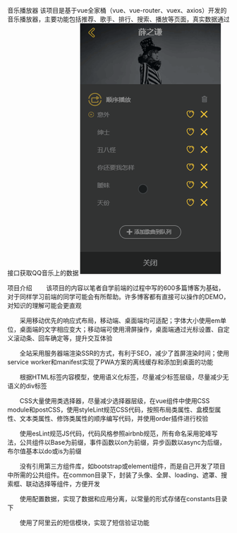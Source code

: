 音乐播放器
    该项目是基于vue全家桶（vue、vue-router、vuex、axios）开发的音乐播放器，主要功能包括推荐、歌手、排行、搜索、播放等页面，真实数据通过接口获取QQ音乐上的数据
![image](https://github.com/guojianbiao/sss/blob/master/gif/playlist.gif)

项目介绍
  该项目的内容以笔者自学前端的过程中写的600多篇博客为基础，对于同样学习前端的同学可能会有所帮助。许多博客都有直接可以操作的DEMO，对知识的理解可能会更直观

  采用移动优先的响应式布局，移动端、桌面端均可适配；字体大小使用em单位，桌面端的文字相应变大；移动端可使用滑屏操作，桌面端通过光标设置、自定义滚动条、回车确定等，提升交互体验

  全站采用服务器端渲染SSR的方式，有利于SEO，减少了首屏渲染时间；使用service worker和manifest实现了PWA方案的离线缓存和添加到桌面的功能

  根据HTML标签内容模型，使用语义化标签，尽量减少标签层级，尽量减少无语义的div标签

  CSS大量使用类选择器，尽量减少选择器层级，在vue组件中使用CSS module和postCSS，使用styleLint规范CSS代码，按照布局类属性、盒模型属性、文本类属性、修饰类属性的顺序编写代码，并使用order插件进行校验

  使用esLint规范JS代码，代码风格参照airbnb规范，所有命名采用驼峰写法，公共组件以Base为前缀，事件函数以on为前缀，异步函数以async为后缀，布尔值基本以do或is为前缀

  没有引用第三方组件库，如bootstrap或element组件，而是自己开发了项目中所需的公共组件。在common目录下，封装了头像、全屏、loading、遮罩、搜索框、联动选择等组件，方便开发

  使用配置数据，实现了数据和应用分离，以常量的形式存储在constants目录下

  使用了阿里云的短信模块，实现了短信验证功能
  

